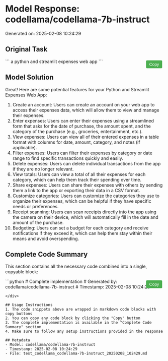 # Model Response: codellama/codellama-7b-instruct
Generated on: 2025-02-08 10:24:29


<style>
.copy-button {
    position: absolute;
    top: 5px;
    right: 5px;
    padding: 5px 10px;
    background-color: #4CAF50;
    color: white;
    border: none;
    border-radius: 3px;
    cursor: pointer;
    z-index: 1;
}
.code-container {
    position: relative;
    margin: 10px 0;
}
.copy-button:hover {
    background-color: #45a049;
}
.copy-button:active {
    background-color: #3d8b40;
}
</style>

<script>
function copyCode(buttonElement) {
    const codeBlock = buttonElement.parentElement.querySelector('code');
    const range = document.createRange();
    range.selectNode(codeBlock);
    window.getSelection().removeAllRanges();
    window.getSelection().addRange(range);
    try {
        document.execCommand('copy');
        buttonElement.textContent = 'Copied!';
        setTimeout(() => {
            buttonElement.textContent = 'Copy';
        }, 2000);
    } catch(e) {
        console.error('Failed to copy text:', e);
        buttonElement.textContent = 'Failed to copy';
    }
    window.getSelection().removeAllRanges();
}
</script>


## Original Task
<div class="code-container">
<button class="copy-button" onclick="copyCode(this)">Copy</button>
```
a python and streamlit expenses web app
```
</div>

## Model Solution
  Great! Here are some potential features for your Python and Streamlit Expenses Web App:

1. Create an account: Users can create an account on your web app to access their expenses data, which will allow them to view and manage their expenses.
2. Enter expenses: Users can enter their expenses using a streamlined form that asks for the date of purchase, the amount spent, and the category of the purchase (e.g., groceries, entertainment, etc.).
3. View expenses: Users can view all of their entered expenses in a table format with columns for date, amount, category, and notes (if applicable).
4. Filter expenses: Users can filter their expenses by category or date range to find specific transactions quickly and easily.
5. Delete expenses: Users can delete individual transactions from the app if they are no longer relevant.
6. View totals: Users can view a total of all their expenses for each category, which can help them track their spending over time.
7. Share expenses: Users can share their expenses with others by sending them a link to the app or exporting their data in a CSV format.
8. Customize categories: Users can customize the categories they use to organize their expenses, which can be helpful if they have specific needs or preferences.
9. Receipt scanning: Users can scan receipts directly into the app using the camera on their device, which will automatically fill in the date and amount of the purchase.
10. Budgeting: Users can set a budget for each category and receive notifications if they exceed it, which can help them stay within their means and avoid overspending.

## Complete Code Summary
This section contains all the necessary code combined into a single, copyable block:

<div class="code-container">
<button class="copy-button" onclick="copyCode(this)">Copy</button>
```python
# Complete implementation
# Generated by: codellama/codellama-7b-instruct
# Timestamp: 2025-02-08 10:24:29


```
</div>

## Usage Instructions
1. The code snippets above are wrapped in markdown code blocks with copy buttons
2. You can copy any code block by clicking the "Copy" button
3. The complete implementation is available in the "Complete Code Summary" section
4. Make sure to follow any setup instructions provided in the response

## Metadata
- Model: codellama/codellama-7b-instruct
- Timestamp: 2025-02-08 10:24:29
- File: test_codellama_codellama-7b-instruct_20250208_102429.md
